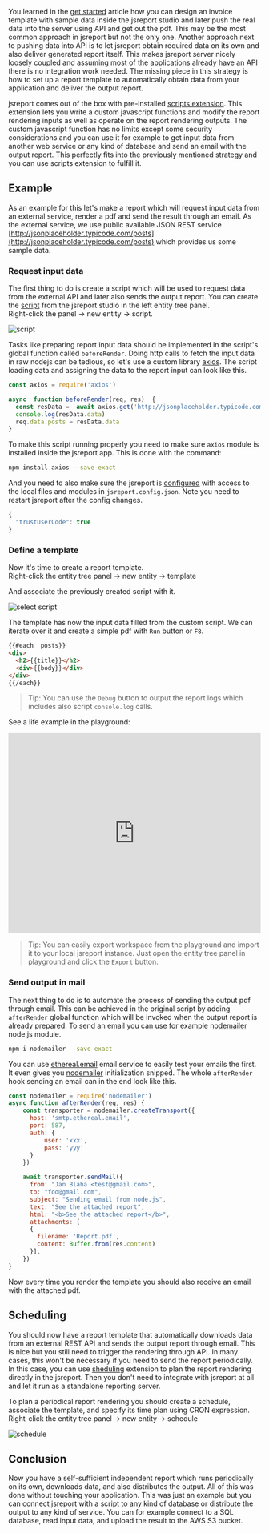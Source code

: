 
You learned in the [get started](/learn/get-started) article how you can design an invoice template with sample data inside the jsreport studio and later push the real data into the server using API and get out the pdf. This may be the most common approach in jsreport but not the only one. Another approach next to pushing data into API is to let jsreport obtain required data on its own and also deliver generated report itself. This makes jsreport server nicely loosely coupled and assuming most of the applications already have an API there is no integration work needed. The missing piece in this strategy is how to set up a report template to automatically obtain data from your application and deliver the output report.

jsreport comes out of the box with pre-installed [scripts extension](/learn/scripts). This extension lets you write a custom javascript functions and modify the report rendering inputs as well as operate on the report rendering outputs. The custom javascript function has no limits except some security considerations and you can use it for example to get input data from another web service or any kind of database and send an email with the output report. This perfectly fits into the previously mentioned strategy and you can use scripts extension to fulfill it.

## Example

As an example for this let's make a report which will request input data from an external service, render a pdf and send the result through an email.  As the external service, we use public available JSON REST service [http://jsonplaceholder.typicode.com/posts](http://jsonplaceholder.typicode.com/posts) which provides us some sample data.

### Request input data
The first thing to do is create a script which will be used to request data from the external API and later also sends the output report. You can create the [script](/learn/scripts) from the jsreport studio in the left entity tree panel.<br>
Right-click the panel -> new entity -> script.

![script](https://jsreport.net/img/script-create.png)

Tasks like preparing report input data should be implemented in the script's global function called `beforeRender`. Doing http calls to fetch the input data in raw nodejs can be tedious, so let's use a custom library [axios](https://github.com/axios/axios). The script loading data and assigning the data to the report input can look like this.

```js
const axios = require('axios')

async  function beforeRender(req, res)  {
  const resData =  await axios.get('http://jsonplaceholder.typicode.com/posts')
  console.log(resData.data)
  req.data.posts = resData.data
}
```
To make this script running properly you need to make sure `axios` module is installed inside the jsreport app. This is done with the command:

```sh
npm install axios --save-exact
```

And you need to also make sure the jsreport is [configured](/learn/configuration) with access to the local files and modules in `jsreport.config.json`. Note you need to restart jsreport after the config changes.
```js
{
  "trustUserCode": true
}
```

### Define a template
Now it's time to create a report template. <br>
Right-click the entity tree panel -> new entity -> template

And associate the previously created script with it.

![select script](https://jsreport.net/img/script-select.png)

The template has now the input data filled from the custom script. We can iterate over it and create a simple pdf with `Run` button or `F8`.

```html
{{#each  posts}}
<div>
  <h2>{{title}}</h2>
  <div>{{body}}</div>
</div>
{{/each}}
```

> Tip: You can use the `Debug` button to output the report logs which includes also script `console.log` calls.

See a life example in the playground:
<iframe src='https://playground.jsreport.net/w/anon/hlybQAl8?embed=1' width="100%" height="400" frameborder="0"></iframe>

> Tip: You can easily export workspace from the playground and import it to your local jsreport instance. Just open the entity tree panel in playground and click the `Export` button.

### Send output in mail
The next thing to do is to automate the process of sending the output pdf through email. This can be achieved in the original script by adding `afterRender` global function which will be invoked when the output report is already prepared. To send an email you can use for example  [nodemailer](https://github.com/nodemailer/nodemailer) node.js module. 

```sh
npm i nodemailer --save-exact
```

You can use [ethereal.email](https://ethereal.email/) email service to easily test your emails the first. It even gives you [nodemailer](https://github.com/nodemailer/nodemailer) initialization snipped. The whole `afterRender` hook sending an email can in the end look like this.

```js
const nodemailer = require('nodemailer')
async function afterRender(req, res) {
    const transporter = nodemailer.createTransport({
      host: 'smtp.ethereal.email',
      port: 587,
      auth: {
          user: 'xxx',
          pass: 'yyy'
      }
    })  

    await transporter.sendMail({
      from: "Jan Blaha <test@gmail.com>",
      to: "foo@gmail.com",
      subject: "Sending email from node.js",
      text: "See the attached report",
      html: "<b>See the attached report</b>",
      attachments: [
      {  
        filename: 'Report.pdf',
        content: Buffer.from(res.content)
      }],
    })       
}
```

Now every time you render the template you should also receive an email with the attached pdf.

## Scheduling
You should now have a report template that automatically downloads data from an external REST API and sends the output report through email. This is nice but you still need to trigger the rendering through API. In many cases, this won't be necessary if you need to send the report periodically. In this case, you can use [sheduling](/learn/scheduling) extension to plan the report rendering directly in the jsreport. Then you don't need to integrate with jsreport at all and let it run as a standalone reporting server.

To plan a periodical report rendering you should create a schedule, associate the template, and specify its time plan using CRON expression.<br>
Right-click the entity tree panel -> new entity -> schedule

![schedule](https://jsreport.net/img/schedule.png?v2)

## Conclusion
Now you have a self-sufficient independent report which runs periodically on its own, downloads data, and also distributes the output. All of this was done without touching your application. This was just an example but you can connect jsreport with a script to any kind of database or distribute the output to any kind of service. You can for example connect to a SQL database, read input data, and upload the result to the AWS S3 bucket.
